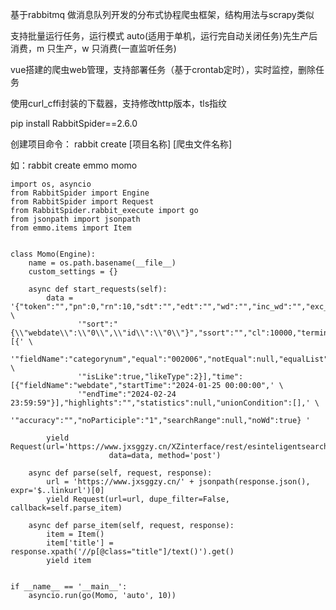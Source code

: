 基于rabbitmq 做消息队列开发的分布式协程爬虫框架，结构用法与scrapy类似

支持批量运行任务，运行模式 auto(适用于单机，运行完自动关闭任务)先生产后消费，m 只生产，w 只消费(一直监听任务)

vue搭建的爬虫web管理，支持部署任务（基于crontab定时），实时监控，删除任务

使用curl_cffi封装的下载器，支持修改http版本，tls指纹

pip install RabbitSpider==2.6.0

创建项目命令：
    rabbit create [项目名称] [爬虫文件名称]

如：rabbit create emmo momo

    import os, asyncio
    from RabbitSpider import Engine
    from RabbitSpider import Request
    from RabbitSpider.rabbit_execute import go
    from jsonpath import jsonpath
    from emmo.items import Item


    class Momo(Engine):
        name = os.path.basename(__file__)
        custom_settings = {}
    
        async def start_requests(self):
            data = '{"token":"","pn":0,"rn":10,"sdt":"","edt":"","wd":"","inc_wd":"","exc_wd":"","fields":"","cnum":"",' \
                   '"sort":"{\\"webdate\\":\\"0\\",\\"id\\":\\"0\\"}","ssort":"","cl":10000,"terminal":"","condition":[{' \
                   '"fieldName":"categorynum","equal":"002006","notEqual":null,"equalList":null,"notEqualList":null,' \
                   '"isLike":true,"likeType":2}],"time":[{"fieldName":"webdate","startTime":"2024-01-25 00:00:00",' \
                   '"endTime":"2024-02-24 23:59:59"}],"highlights":"","statistics":null,"unionCondition":[],' \
                   '"accuracy":"","noParticiple":"1","searchRange":null,"noWd":true} '
    
            yield Request(url='https://www.jxsggzy.cn/XZinterface/rest/esinteligentsearch/getFullTextDataNew',
                          data=data, method='post')
    
        async def parse(self, request, response):
            url = 'https://www.jxsggzy.cn/' + jsonpath(response.json(), expr='$..linkurl')[0]
            yield Request(url=url, dupe_filter=False, callback=self.parse_item)
    
        async def parse_item(self, request, response):
            item = Item()
            item['title'] = response.xpath('//p[@class="title"]/text()').get()
            yield item
    
    
    if __name__ == '__main__':
        asyncio.run(go(Momo, 'auto', 10))


